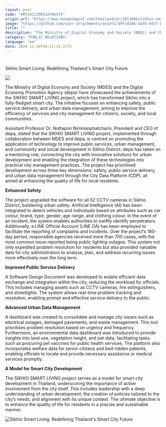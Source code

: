 ```yaml
---
layout: post
code: "ART2411290332YHUS7V"
origin_url: "https://www.bangkokpost.com/thailand/pr/2911046/sikhio-smart-living-redefining-thailands-smart-city-future"
image: "https://github.com/user-attachments/assets/d9fc020b-d2d4-4dc7-b2d9-712052c9fe54"
title: ""
description: "The Ministry of Digital Economy and Society (MDES) and the Digital Economy Promotion Agency (depa) have showcased the achievements of the SIKHIO SMART LIVING project, which has transformed Sikhio into a fully-fledged smart city. The initiative focuses on enhancing safety, public service delivery, and urban data management, aiming to improve the efficiency of services and city management for citizens, society, and local communities."
category: "PUBLIC_RELATIONS"
language: "en"
date: 2024-11-29T04:11:33.277Z
---
```


# 

Sikhio Smart Living: Redefining Thailand's Smart City Future

![](https://github.com/user-attachments/assets/6285752b-4a63-42a9-a78a-8f6e126f5ff8)

The Ministry of Digital Economy and Society (MDES) and the Digital Economy Promotion Agency (depa) have showcased the achievements of the SIKHIO SMART LIVING project, which has transformed Sikhio into a fully-fledged smart city. The initiative focuses on enhancing safety, public service delivery, and urban data management, aiming to improve the efficiency of services and city management for citizens, society, and local communities. 

Assistant Professor Dr. Nuttapon Nimmanphatcharin, President and CEO of depa, stated that the SIKHIO SMART LIVING project, implemented through collaboration between MDES and depa, is centred on promoting the application of technology to improve public services, urban management, and community and social development in Sikhio District. depa has taken on a mentoring role, connecting the city with innovative solutions for urban development and enabling the integration of these technologies into practical city management practices. The project has prioritised development across three key dimensions: safety, public service delivery, and urban data management through the City Data Platform (CDP), all aimed at enhancing the quality of life for local residents. 

**Enhanced Safety** 

The project upgraded the software for all 52 CCTV cameras in Sikhio District, bolstering urban safety. Artificial Intelligence (AI) has been integrated to detect vehicles and individuals based on attributes such as car colour, brand, type, gender, age range, and clothing colour. In the event of an incident, the system enables authorities to swiftly identify perpetrators. Additionally, a LINE Official Account (LINE OA) has been employed to facilitate the reporting of complaints and incidents. Over the project’s 180-day period, responsible agencies received more than 700 cases, with the most common issue reported being public lighting outages. This system not only expedited problem resolution for residents but also provided valuable data for city administrators to analyse, plan, and address recurring issues more effectively over the long term. 

**Improved Public Service Delivery** 

A Software Design Document was developed to enable efficient data exchange and integration within the city, reducing the workload for officials. This includes managing assets such as CCTV cameras, fire extinguishers, and streetlights. The system allows real-time problem tracking and resolution, enabling prompt and effective service delivery to the public. 

**Advanced Urban Data Management** 

A dashboard was created to consolidate and manage city issues such as electrical outages, damaged pavements, and waste management. This tool prioritises problem resolution based on urgency and frequency. Furthermore, an environmental data dashboard was introduced to provide insights into land use, vegetation height, and pet data, facilitating tasks such as procuring pet vaccines for public health services. The platform also incorporates welfare data for senior citizens and bed-ridden patients, enabling officials to locate and provide necessary assistance or medical services promptly. 

**A Model for Smart City Development** 

The SIKHIO SMART LIVING project serves as a model for smart city development in Thailand, underscoring the importance of active involvement from the city itself. This includes leadership with a deep understanding of urban development, the creation of policies tailored to the city’s needs, and alignment with its unique context. The ultimate objective is to enhance the quality of life for residents in a precise and sustainable manner. 

![Sikhio Smart Living: Redefining Thailand's Smart City Future](https://github.com/user-attachments/assets/46480557-98ac-46b6-910f-13a68f145ea4)